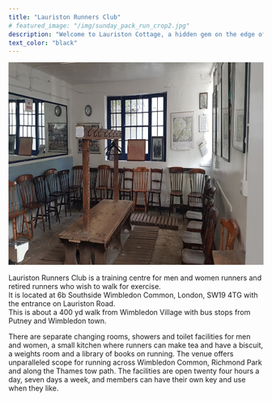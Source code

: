 ```yaml
---
title: "Lauriston Runners Club"
# featured_image: "/img/sunday_pack_run_crop2.jpg"
description: "Welcome to Lauriston Cottage, a hidden gem on the edge of Wimbledon Common"
text_color: "black"
---
```


<img src='/img/changing_rooms.jpg' style='width:auto;' type='image/jpg' height='400'/>

Lauriston Runners Club is a training centre for men and women runners and retired runners who wish to walk for exercise.  
It is located at 6b Southside Wimbledon Common, London, SW19 4TG with the entrance on Lauriston Road.  
This is about a 400 yd walk from Wimbledon Village with bus stops from Putney and Wimbledon town.  

There are separate changing rooms, showers and toilet facilities for men and women, a small kitchen where runners can make tea and have a biscuit, a weights room and a library of books on running. The venue offers unparalleled scope for running across Wimbledon Common, Richmond Park and along the Thames tow path. The facilities are open twenty four hours a day, seven days a week, and members can have their own key and use when they like.


